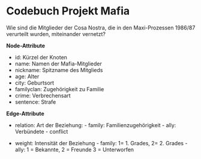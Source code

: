 # Codebuch Projekt Mafia

Wie sind die Mitglieder der Cosa Nostra, die in den Maxi-Prozessen 1986/87 verurteilt wurden, miteinander vernetzt?

**Node-Attribute**

-   id: Kürzel der Knoten
-   name: Namen der Mafia-Mitglieder
-   nickname: Spitzname des Mitglieds
-   age: Alter
-   city: Geburtsort
-   familyclan: Zugehörigkeit zu Familie
-   crime: Verbrechensart
-   sentence: Strafe

**Edge-Attribute**

-   relation: Art der Beziehung: 
                - family: Familienzugehörigkeit
                - ally: Verbündete
                - conflict

-   weight: Intensität der Beziehung
                - family: 1= 1. Grades, 2= 2. Grades
                -  ally: 1 = Bekannte, 2 = Freunde 3 = Unterworfen
               
